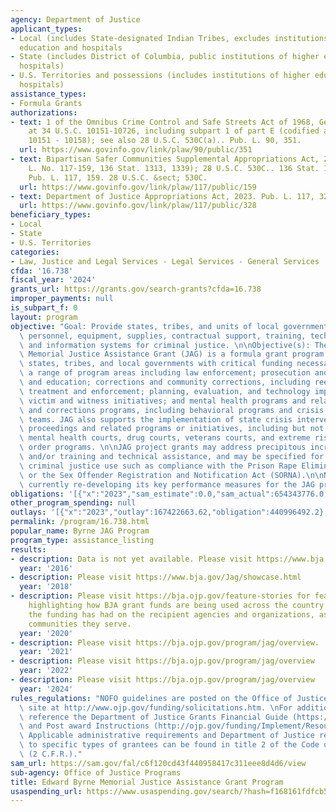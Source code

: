 ```yaml
---
agency: Department of Justice
applicant_types:
- Local (includes State-designated Indian Tribes, excludes institutions of higher
  education and hospitals
- State (includes District of Columbia, public institutions of higher education and
  hospitals)
- U.S. Territories and possessions (includes institutions of higher education and
  hospitals)
assistance_types:
- Formula Grants
authorizations:
- text: 1 of the Omnibus Crime Control and Safe Streets Act of 1968, Generally codified
    at 34 U.S.C. 10151-10726, including subpart 1 of part E (codified at 34 U.S.C.
    10151 - 10158); see also 28 U.S.C. 530C(a).. Pub. L. 90, 351.
  url: https://www.govinfo.gov/link/plaw/90/public/351
- text: Bipartisan Safer Communities Supplemental Appropriations Act, 2022, (Pub.
    L. No. 117-159, 136 Stat. 1313, 1339); 28 U.S.C. 530C.. 136 Stat. 1313, 1339.
    Pub. L. 117, 159. 28 U.S.C. &sect; 530C.
  url: https://www.govinfo.gov/link/plaw/117/public/159
- text: Department of Justice Appropriations Act, 2023. Pub. L. 117, 328.
  url: https://www.govinfo.gov/link/plaw/117/public/328
beneficiary_types:
- Local
- State
- U.S. Territories
categories:
- Law, Justice and Legal Services - Legal Services - General Services
cfda: '16.738'
fiscal_year: '2024'
grants_url: https://grants.gov/search-grants?cfda=16.738
improper_payments: null
is_subpart_f: 0
layout: program
objective: "Goal: Provide states, tribes, and units of local government with additional\
  \ personnel, equipment, supplies, contractual support, training, technical assistance,\
  \ and information systems for criminal justice. \n\nObjective(s): The Edward Byrne\
  \ Memorial Justice Assistance Grant (JAG) is a formula grant program that provides\
  \ states, tribes, and local governments with critical funding necessary to support\
  \ a range of program areas including law enforcement; prosecution and court; prevention\
  \ and education; corrections and community corrections, including reentry; drug\
  \ treatment and enforcement; planning, evaluation, and technology improvement; crime\
  \ victim and witness initiatives; and mental health programs and related law enforcement\
  \ and corrections programs, including behavioral programs and crisis intervention\
  \ teams. JAG also supports the implementation of state crisis intervention court\
  \ proceedings and related programs or initiatives, including but not limited to\
  \ mental health courts, drug courts, veterans courts, and extreme risk protection\
  \ order programs. \n\nJAG project grants may address precipitous increases in crime\
  \ and/or training and technical assistance, and may be specified for a particular\
  \ criminal justice use such as compliance with the Prison Rape Elimination Act (PREA)\
  \ or the Sex Offender Registration and Notification Act (SORNA).\n\nNote:  BJA is\
  \ currently re-developing its key performance measures for the JAG program."
obligations: '[{"x":"2023","sam_estimate":0.0,"sam_actual":654343776.0,"usa_spending_actual":466062304.11},{"x":"2024","sam_estimate":0.0,"sam_actual":351527188.0,"usa_spending_actual":353016991.13},{"x":"2025","sam_estimate":0.0,"sam_actual":419000000.0,"usa_spending_actual":200751973.33}]'
other_program_spending: null
outlays: '[{"x":"2023","outlay":167422663.62,"obligation":440996492.2},{"x":"2024","outlay":8334083.98,"obligation":323744083.92},{"x":"2025","outlay":74068.02,"obligation":190879684.0}]'
permalink: /program/16.738.html
popular_name: Byrne JAG Program
program_type: assistance_listing
results:
- description: Data is not yet available. Please visit https://www.bja.gov/Jag/showcase.html.
  year: '2016'
- description: Please visit https://www.bja.gov/Jag/showcase.html
  year: '2018'
- description: Please visit https://bja.ojp.gov/feature-stories for feature stories
    highlighting how BJA grant funds are being used across the country and the impact
    the funding has had on the recipient agencies and organizations, as well as the
    communities they serve.
  year: '2020'
- description: Please visit https://bja.ojp.gov/program/jag/overview.
  year: '2021'
- description: Please visit https://bja.ojp.gov/program/jag/overview
  year: '2022'
- description: Please visit https://bja.ojp.gov/program/jag/overview
  year: '2024'
rules_regulations: "NOFO guidelines are posted on the Office of Justice Programs web\
  \ site at http://www.ojp.gov/funding/solicitations.htm. \nFor additional guidance\
  \ reference the Department of Justice Grants Financial Guide (https://www.ojp.gov/funding/financialguidedoj/overview)\
  \ and Post award Instructions (http://ojp.gov/funding/Implement/Resources/PostAwardInstructions.pdf).\
  \ Applicable administrative requirements and Department of Justice regulations applicable\
  \ to specific types of grantees can be found in title 2 of the Code of Federal Regulations\
  \ (2 C.F.R.)."
sam_url: https://sam.gov/fal/c6f120cd43f440958417c311eee8d4d6/view
sub-agency: Office of Justice Programs
title: Edward Byrne Memorial Justice Assistance Grant Program
usaspending_url: https://www.usaspending.gov/search/?hash=f168161fdfcb57e71f0509e13ca21eb5
---
```

